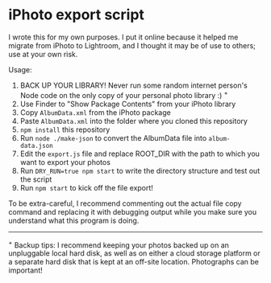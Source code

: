 # iPhoto export script

I wrote this for my own purposes. I put it online because it helped me migrate from iPhoto to Lightroom, and I thought it may be of use to others; use at your own risk.

Usage:

1. BACK UP YOUR LIBRARY! Never run some random internet person's Node code on the only copy of your personal photo library :) <sup>+</sup>
2. Use Finder to "Show Package Contents" from your iPhoto library
3. Copy `AlbumData.xml` from the iPhoto package
4. Paste `AlbumData.xml` into the folder where you cloned this repository
5. `npm install` this repository
6. Run `node ./make-json` to convert the AlbumData file into `album-data.json`
7. Edit the `export.js` file and replace ROOT_DIR with the path to which you want to export your photos
8. Run `DRY_RUN=true npm start` to write the directory structure and test out the script
8. Run `npm start` to kick off the file export!

To be extra-careful, I recommend commenting out the actual file copy command and replacing it with debugging output while you make sure you understand what this program is doing.

------------------------

<sup>+</sup> Backup tips: I recommend keeping your photos backed up on an unpluggable local hard disk, as well as on either a cloud storage platform or a separate hard disk that is kept at an off-site location. Photographs can be important!

